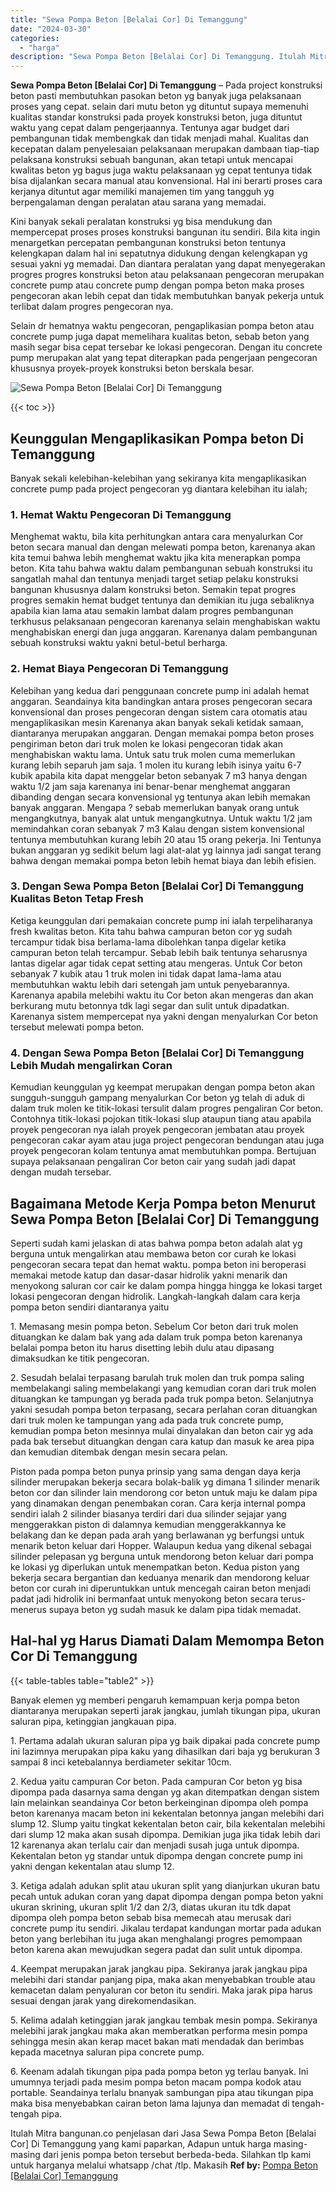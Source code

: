 ```yaml
---
title: "Sewa Pompa Beton [Belalai Cor] Di Temanggung"
date: "2024-03-30"
categories: 
  - "harga"
description: "Sewa Pompa Beton [Belalai Cor] Di Temanggung. Itulah Mitra bangunan.co penjelasan dari Jasa Sewa Pompa Beton [Belalai Cor] Di Temanggung yang kami paparkan..."
---
```


**Sewa Pompa Beton \[Belalai Cor\] Di Temanggung** – Pada project konstruksi beton pasti membutuhkan pasokan beton yg banyak juga pelaksanaan proses yang cepat. selain dari mutu beton yg dituntut supaya memenuhi kualitas standar konstruksi pada proyek konstruksi beton, juga dituntut waktu yang cepat dalam pengerjaannya. Tentunya agar budget dari pembangunan tidak membengkak dan tidak menjadi mahal. Kualitas dan kecepatan dalam penyelesaian pelaksanaan merupakan dambaan tiap-tiap pelaksana konstruksi sebuah bangunan, akan tetapi untuk mencapai kwalitas beton yg bagus juga waktu pelaksanaan yg cepat tentunya tidak bisa dijalankan secara manual atau konvensional. Hal ini berarti proses cara kerjanya dituntut agar memiliki manajemen tim yang tangguh yg berpengalaman dengan peralatan atau sarana yang memadai.

Kini banyak sekali peralatan konstruksi yg bisa mendukung dan mempercepat proses proses konstruksi bangunan itu sendiri. Bila kita ingin menargetkan percepatan pembangunan konstruksi beton tentunya kelengkapan dalam hal ini sepatutnya didukung dengan kelengkapan yg sesuai yakni yg memadai. Dan diantara peralatan yang dapat menyegerakan progres progres konstruksi beton atau pelaksanaan pengecoran merupakan concrete pump atau concrete pump dengan pompa beton maka proses pengecoran akan lebih cepat dan tidak membutuhkan banyak pekerja untuk terlibat dalam progres pengecoran nya.

Selain dr hematnya waktu pengecoran, pengaplikasian pompa beton atau concrete pump juga dapat memelihara kualitas beton, sebab beton yang masih segar bisa cepat tersebar ke lokasi pengecoran. Dengan itu concrete pump merupakan alat yang tepat diterapkan pada pengerjaan pengecoran khususnya proyek-proyek konstruksi beton berskala besar.

![Sewa Pompa Beton [Belalai Cor] Di Temanggung](/images/sewa-concrete-pump-24.png)

{{< toc >}}

## Keunggulan Mengaplikasikan Pompa beton Di Temanggung

Banyak sekali kelebihan-kelebihan yang sekiranya kita mengaplikasikan concrete pump pada project pengecoran yg diantara kelebihan itu ialah;

### 1\. Hemat Waktu Pengecoran Di Temanggung

Menghemat waktu, bila kita perhitungkan antara cara menyalurkan Cor beton secara manual dan dengan melewati pompa beton, karenanya akan kita temui bahwa lebih menghemat waktu jika kita menerapkan pompa beton. Kita tahu bahwa waktu dalam pembangunan sebuah konstruksi itu sangatlah mahal dan tentunya menjadi target setiap pelaku konstruksi bangunan khususnya dalam konstruksi beton. Semakin tepat progres progres semakin hemat budget tentunya dan demikian itu juga sebaliknya apabila kian lama atau semakin lambat dalam progres pembangunan terkhusus pelaksanaan pengecoran karenanya selain menghabiskan waktu menghabiskan energi dan juga anggaran. Karenanya dalam pembangunan sebuah konstruksi waktu yakni betul-betul berharga.

### 2\. Hemat Biaya Pengecoran Di Temanggung

Kelebihan yang kedua dari penggunaan concrete pump ini adalah hemat anggaran. Seandainya kita bandingkan antara proses pengecoran secara konvensional dan proses pengecoran dengan sistem cara otomatis atau mengaplikasikan mesin Karenanya akan banyak sekali ketidak samaan, diantaranya merupakan anggaran. Dengan memakai pompa beton proses pengiriman beton dari truk molen ke lokasi pengecoran tidak akan menghabiskan waktu lama. Untuk satu truk molen cuma memerlukan kurang lebih separuh jam saja. 1 molen itu kurang lebih isinya yaitu 6-7 kubik apabila kita dapat menggelar beton sebanyak 7 m3 hanya dengan waktu 1/2 jam saja karenanya ini benar-benar menghemat anggaran dibanding dengan secara konvensional yg tentunya akan lebih memakan banyak anggaran. Mengapa ? sebab memerlukan banyak orang untuk mengangkutnya, banyak alat untuk mengangkutnya. Untuk waktu 1/2 jam memindahkan coran sebanyak 7 m3 Kalau dengan sistem konvensional tentunya membutuhkan kurang lebih 20 atau 15 orang pekerja. Ini Tentunya bukan anggaran yg sedikit belum lagi alat-alat yg lainnya jadi sangat terang bahwa dengan memakai pompa beton lebih hemat biaya dan lebih efisien.

### 3\. Dengan Sewa Pompa Beton \[Belalai Cor\] Di Temanggung Kualitas Beton Tetap Fresh

Ketiga keunggulan dari pemakaian concrete pump ini ialah terpeliharanya fresh kwalitas beton. Kita tahu bahwa campuran beton cor yg sudah tercampur tidak bisa berlama-lama dibolehkan tanpa digelar ketika campuran beton telah tercampur. Sebab lebih baik tentunya seharusnya lantas digelar agar tidak cepat setting atau mengeras. Untuk Cor beton sebanyak 7 kubik atau 1 truk molen ini tidak dapat lama-lama atau membutuhkan waktu lebih dari setengah jam untuk penyebarannya. Karenanya apabila melebihi waktu itu Cor beton akan mengeras dan akan berkurang mutu betonnya tdk lagi segar dan sulit untuk dipadatkan. Karenanya sistem mempercepat nya yakni dengan menyalurkan Cor beton tersebut melewati pompa beton.

### 4\. Dengan Sewa Pompa Beton \[Belalai Cor\] Di Temanggung Lebih Mudah mengalirkan Coran

Kemudian keunggulan yg keempat merupakan dengan pompa beton akan sungguh-sungguh gampang menyalurkan Cor beton yg telah di aduk di dalam truk molen ke titik-lokasi tersulit dalam progres pengaliran Cor beton. Contohnya titik-lokasi pojokan titik-lokasi slup ataupun tiang atau apabila proyek pengecoran nya ialah proyek pengecoran jembatan atau proyek pengecoran cakar ayam atau juga project pengecoran bendungan atau juga proyek pengecoran kolam tentunya amat membutuhkan pompa. Bertujuan supaya pelaksanaan pengaliran Cor beton cair yang sudah jadi dapat dengan mudah tersebar.

## Bagaimana Metode Kerja Pompa beton Menurut Sewa Pompa Beton \[Belalai Cor\] Di Temanggung

Seperti sudah kami jelaskan di atas bahwa pompa beton adalah alat yg berguna untuk mengalirkan atau membawa beton cor curah ke lokasi pengecoran secara tepat dan hemat waktu. pompa beton ini beroperasi memakai metode katup dan dasar-dasar hidrolik yakni menarik dan menyokong saluran cor cair ke dalam pompa hingga hingga ke lokasi target lokasi pengecoran dengan hidrolik. Langkah-langkah dalam cara kerja pompa beton sendiri diantaranya yaitu

1\. Memasang mesin pompa beton. Sebelum Cor beton dari truk molen dituangkan ke dalam bak yang ada dalam truk pompa beton karenanya belalai pompa beton itu harus disetting lebih dulu atau dipasang dimaksudkan ke titik pengecoran.

2\. Sesudah belalai terpasang barulah truk molen dan truk pompa saling membelakangi saling membelakangi yang kemudian coran dari truk molen dituangkan ke tampungan yg berada pada truk pompa beton. Selanjutnya yakni sesudah pompa beton terpasang, secara perlahan coran dituangkan dari truk molen ke tampungan yang ada pada truk concrete pump, kemudian pompa beton mesinnya mulai dinyalakan dan beton cair yg ada pada bak tersebut dituangkan dengan cara katup dan masuk ke area pipa dan kemudian ditembak dengan mesin secara pelan.

Piston pada pompa beton punya prinsip yang sama dengan daya kerja silinder merupakan bekerja secara bolak-balik yg dimana 1 silinder menarik beton cor dan silinder lain mendorong cor beton untuk maju ke dalam pipa yang dinamakan dengan penembakan coran. Cara kerja internal pompa sendiri ialah 2 silinder biasanya terdiri dari dua silinder sejajar yang menggerakkan piston di dalamnya kemudian menggerakkannya ke belakang dan ke depan pada arah yang berlawanan yg berfungsi untuk menarik beton keluar dari Hopper. Walaupun kedua yang dikenal sebagai silinder pelepasan yg berguna untuk mendorong beton keluar dari pompa ke lokasi yg diperlukan untuk menempatkan beton. Kedua piston yang bekerja secara bergantian dan keduanya menarik dan mendorong keluar beton cor curah ini diperuntukkan untuk mencegah cairan beton menjadi padat jadi hidrolik ini bermanfaat untuk menyokong beton secara terus-menerus supaya beton yg sudah masuk ke dalam pipa tidak memadat.

## Hal-hal yg Harus Diamati Dalam Memompa Beton Cor Di Temanggung

{{< table-tables table="table2" >}}

Banyak elemen yg memberi pengaruh kemampuan kerja pompa beton diantaranya merupakan seperti jarak jangkau, jumlah tikungan pipa, ukuran saluran pipa, ketinggian jangkauan pipa.

1\. Pertama adalah ukuran saluran pipa yg baik dipakai pada concrete pump ini lazimnya merupakan pipa kaku yang dihasilkan dari baja yg berukuran 3 sampai 8 inci ketebalannya berdiameter sekitar 10cm.

2\. Kedua yaitu campuran Cor beton. Pada campuran Cor beton yg bisa dipompa pada dasarnya sama dengan yg akan ditempatkan dengan sistem lain melainkan seandainya Cor beton berkeinginan dipompa oleh pompa beton karenanya macam beton ini kekentalan betonnya jangan melebihi dari slump 12. Slump yaitu tingkat kekentalan beton cair, bila kekentalan melebihi dari slump 12 maka akan susah dipompa. Demikian juga jika tidak lebih dari 12 karenanya akan terlalu cair dan menjadi susah juga untuk dipompa. Kekentalan beton yg standar untuk dipompa dengan concrete pump ini yakni dengan kekentalan atau slump 12.

3\. Ketiga adalah adukan split atau ukuran split yang dianjurkan ukuran batu pecah untuk adukan coran yang dapat dipompa dengan pompa beton yakni ukuran skrining, ukuran split 1/2 dan 2/3, diatas ukuran itu tdk dapat dipompa oleh pompa beton sebab bisa memecah atau merusak dari concrete pump itu sendiri. Jikalau terdapat kandungan mortar pada adukan beton yang berlebihan itu juga akan menghalangi progres pemompaan beton karena akan mewujudkan segera padat dan sulit untuk dipompa.

4\. Keempat merupakan jarak jangkau pipa. Sekiranya jarak jangkau pipa melebihi dari standar panjang pipa, maka akan menyebabkan trouble atau kemacetan dalam penyaluran cor beton itu sendiri. Maka jarak pipa harus sesuai dengan jarak yang direkomendasikan.

5\. Kelima adalah ketinggian jarak jangkau tembak mesin pompa. Sekiranya melebihi jarak jangkau maka akan memberatkan performa mesin pompa sehingga mesin akan kerap macet bakan mati mendadak dan berimbas kepada macetnya saluran pipa concrete pump.

6\. Keenam adalah tikungan pipa pada pompa beton yg terlau banyak. Ini umumnya terjadi pada mesim pompa beton macam pompa kodok atau portable. Seandainya terlalu bnanyak sambungan pipa atau tikungan pipa maka bisa menyebabkan cairan beton lama lajunya dan memadat di tengah-tengah pipa.

Itulah Mitra bangunan.co penjelasan dari Jasa Sewa Pompa Beton \[Belalai Cor\] Di Temanggung yang kami paparkan, Adapun untuk harga masing-masing dari jenis pompa beton tersebut berbeda-beda. Silahkan tlp kami untuk harganya melalui whatsapp /chat /tlp. Makasih
**Ref by:** [Pompa Beton [Belalai Cor] Temanggung](https://id.wikipedia.org/wiki/Pompa)

